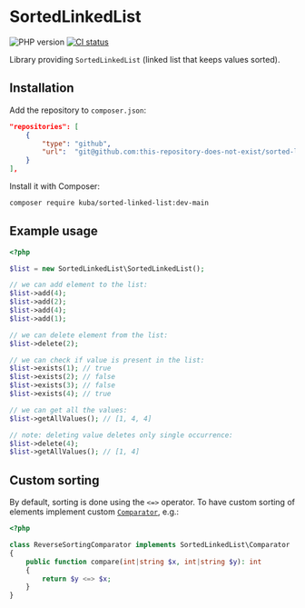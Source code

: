 # SortedLinkedList

![PHP version](https://img.shields.io/badge/php-%5E8.4-blue)
[![CI status](https://github.com/this-repository-does-not-exist/sorted-linked-list/actions/workflows/ci.yaml/badge.svg)](https://github.com/this-repository-does-not-exist/sorted-linked-list/actions/workflows/ci.yaml)

Library providing `SortedLinkedList` (linked list that keeps values sorted).


## Installation
Add the repository to `composer.json`:
```json
"repositories": [
    {
        "type": "github",
        "url":  "git@github.com:this-repository-does-not-exist/sorted-linked-list.git"
    }
],
```
Install it with Composer:
```bash
composer require kuba/sorted-linked-list:dev-main
```


## Example usage
```php
<?php

$list = new SortedLinkedList\SortedLinkedList();

// we can add element to the list:
$list->add(4);
$list->add(2);
$list->add(4);
$list->add(1);

// we can delete element from the list:
$list->delete(2);

// we can check if value is present in the list:
$list->exists(1); // true
$list->exists(2); // false
$list->exists(3); // false
$list->exists(4); // true

// we can get all the values:
$list->getAllValues(); // [1, 4, 4]

// note: deleting value deletes only single occurrence:
$list->delete(4);
$list->getAllValues(); // [1, 4]
```

## Custom sorting
By default, sorting is done using the `<=>` operator.
To have custom sorting of elements implement custom [`Comparator`](./src/Comparator.php), e.g.:
```php
<?php

class ReverseSortingComparator implements SortedLinkedList\Comparator
{
    public function compare(int|string $x, int|string $y): int
    {
        return $y <=> $x;
    }
}
```
